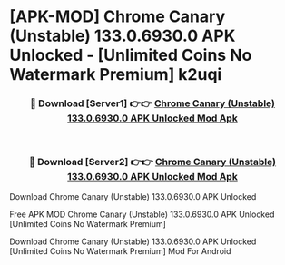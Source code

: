 # [APK-MOD] Chrome Canary (Unstable) 133.0.6930.0 APK Unlocked - [Unlimited Coins No Watermark Premium] k2uqi



<div align="center">
<h3>🔴 Download [Server1] 👉👉 <a href="https://momento.my/?title=Chrome_Canary_(Unstable)_133.0.6930.0_APK_Unlocked">Chrome Canary (Unstable) 133.0.6930.0 APK Unlocked Mod Apk</a></h3><br>

<h3>🔴 Download [Server2] 👉👉 <a href="https://momento.my/?title=Chrome_Canary_(Unstable)_133.0.6930.0_APK_Unlocked">Chrome Canary (Unstable) 133.0.6930.0 APK Unlocked Mod Apk</a></h3>
</div>



Download Chrome Canary (Unstable) 133.0.6930.0 APK Unlocked 

Free APK MOD Chrome Canary (Unstable) 133.0.6930.0 APK Unlocked [Unlimited Coins No Watermark Premium]

Download Chrome Canary (Unstable) 133.0.6930.0 APK Unlocked [Unlimited Coins No Watermark Premium] Mod For Android
